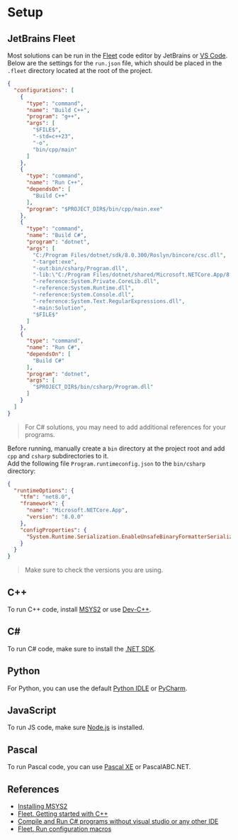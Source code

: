 # Setup

## JetBrains Fleet

Most solutions can be run in the [Fleet](https://www.jetbrains.com/fleet/) code editor by JetBrains
or [VS Code](https://code.visualstudio.com/). Below are the settings for the `run.json` file, which should be placed in
the `.fleet` directory located at the root of the project.

```json
{
  "configurations": [
    {
      "type": "command",
      "name": "Build C++",
      "program": "g++",
      "args": [
        "$FILE$",
        "-std=c++23",
        "-o",
        "bin/cpp/main"
      ]
    },
    {
      "type": "command",
      "name": "Run C++",
      "dependsOn": [
        "Build C++"
      ],
      "program": "$PROJECT_DIR$/bin/cpp/main.exe"
    },
    {
      "type": "command",
      "name": "Build C#",
      "program": "dotnet",
      "args": [
        "C:/Program Files/dotnet/sdk/8.0.300/Roslyn/bincore/csc.dll",
        "-target:exe",
        "-out:bin/csharp/Program.dll",
        "-lib:\"C:/Program Files/dotnet/shared/Microsoft.NETCore.App/8.0.5\"",
        "-reference:System.Private.CoreLib.dll",
        "-reference:System.Runtime.dll",
        "-reference:System.Console.dll",
        "-reference:System.Text.RegularExpressions.dll",
        "-main:Solution",
        "$FILE$"
      ]
    },
    {
      "type": "command",
      "name": "Run C#",
      "dependsOn": [
        "Build C#"
      ],
      "program": "dotnet",
      "args": [
        "$PROJECT_DIR$/bin/csharp/Program.dll"
      ]
    }
  ]
}
```

> For C# solutions, you may need to add additional references for your programs.

Before running, manually create a `bin` directory at the project root and add `cpp` and `csharp` subdirectories to
it.<br>
Add the following file `Program.runtimeconfig.json` to the `bin/csharp` directory:

```json
{
  "runtimeOptions": {
    "tfm": "net8.0",
    "framework": {
      "name": "Microsoft.NETCore.App",
      "version": "8.0.0"
    },
    "configProperties": {
      "System.Runtime.Serialization.EnableUnsafeBinaryFormatterSerialization": false
    }
  }
}
```

> Make sure to check the versions you are using.

## C++

To run C++ code, install [MSYS2](https://www.msys2.org/) or use [Dev-C++](https://www.bloodshed.net/).

## C#

To run C# code, make sure to install the [.NET SDK](https://dotnet.microsoft.com/en-us/download).

## Python

For Python, you can use the default [Python IDLE](https://www.python.org/downloads/)
or [PyCharm](https://www.jetbrains.com/pycharm/).

## JavaScript

To run JS code, make sure [Node.js](https://nodejs.org/) is installed.

## Pascal

To run Pascal code, you can use [Pascal XE](https://sourceforge.net/projects/pascalxe/) or PascalABC.NET.

## References

- [Installing MSYS2](https://code.visualstudio.com/docs/cpp/config-mingw#_installing-the-mingww64-toolchain)
- [Fleet. Getting started with C++](https://www.jetbrains.com/help/fleet/getting-started-with-cpp-in-fleet.html#cpp-buildrun-example)
- [Compile and Run C# programs without visual studio or any other IDE](https://dev.to/entangledcognition/execute-c-programs-without-visual-studio-or-any-other-ide-4g6n)
- [Fleet. Run configuration macros](https://www.jetbrains.com/help/fleet/built-in-macros.html)
